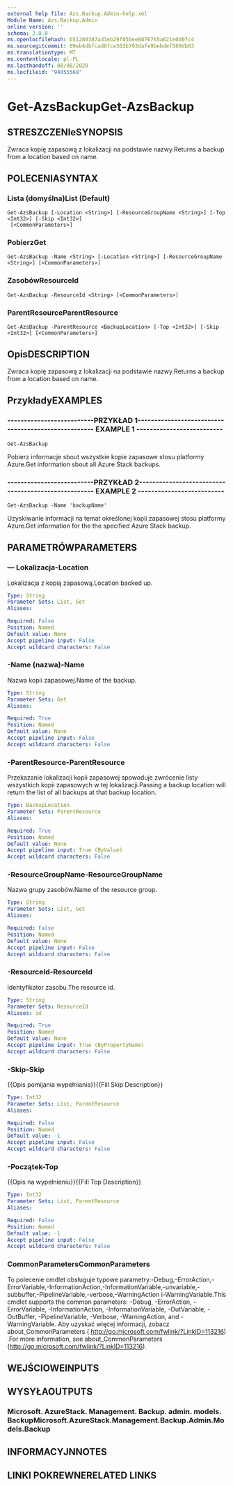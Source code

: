 ```yaml
---
external help file: Azs.Backup.Admin-help.xml
Module Name: Azs.Backup.Admin
online version: ''
schema: 2.0.0
ms.openlocfilehash: b51280387ad3eb29f05bee8876765a621e0d07c4
ms.sourcegitcommit: 09eb4dbfcad6fce303b793dafe9bebdef589db03
ms.translationtype: MT
ms.contentlocale: pl-PL
ms.lasthandoff: 08/08/2020
ms.locfileid: "94055568"
---
```

# <span data-ttu-id="3d326-101">Get-AzsBackup</span><span class="sxs-lookup"><span data-stu-id="3d326-101">Get-AzsBackup</span></span>

## <span data-ttu-id="3d326-102">STRESZCZENIe</span><span class="sxs-lookup"><span data-stu-id="3d326-102">SYNOPSIS</span></span>
<span data-ttu-id="3d326-103">Zwraca kopię zapasową z lokalizacji na podstawie nazwy.</span><span class="sxs-lookup"><span data-stu-id="3d326-103">Returns a backup from a location based on name.</span></span>

## <span data-ttu-id="3d326-104">POLECENIA</span><span class="sxs-lookup"><span data-stu-id="3d326-104">SYNTAX</span></span>

### <span data-ttu-id="3d326-105">Lista (domyślna)</span><span class="sxs-lookup"><span data-stu-id="3d326-105">List (Default)</span></span>
```
Get-AzsBackup [-Location <String>] [-ResourceGroupName <String>] [-Top <Int32>] [-Skip <Int32>]
 [<CommonParameters>]
```

### <span data-ttu-id="3d326-106">Pobierz</span><span class="sxs-lookup"><span data-stu-id="3d326-106">Get</span></span>
```
Get-AzsBackup -Name <String> [-Location <String>] [-ResourceGroupName <String>] [<CommonParameters>]
```

### <span data-ttu-id="3d326-107">Zasobów</span><span class="sxs-lookup"><span data-stu-id="3d326-107">ResourceId</span></span>
```
Get-AzsBackup -ResourceId <String> [<CommonParameters>]
```

### <span data-ttu-id="3d326-108">ParentResource</span><span class="sxs-lookup"><span data-stu-id="3d326-108">ParentResource</span></span>
```
Get-AzsBackup -ParentResource <BackupLocation> [-Top <Int32>] [-Skip <Int32>] [<CommonParameters>]
```

## <span data-ttu-id="3d326-109">Opis</span><span class="sxs-lookup"><span data-stu-id="3d326-109">DESCRIPTION</span></span>
<span data-ttu-id="3d326-110">Zwraca kopię zapasową z lokalizacji na podstawie nazwy.</span><span class="sxs-lookup"><span data-stu-id="3d326-110">Returns a backup from a location based on name.</span></span>

## <span data-ttu-id="3d326-111">Przykłady</span><span class="sxs-lookup"><span data-stu-id="3d326-111">EXAMPLES</span></span>

### <span data-ttu-id="3d326-112">--------------------------PRZYKŁAD 1--------------------------</span><span class="sxs-lookup"><span data-stu-id="3d326-112">-------------------------- EXAMPLE 1 --------------------------</span></span>
```
Get-AzsBackup
```

<span data-ttu-id="3d326-113">Pobierz informacje sbout wszystkie kopie zapasowe stosu platformy Azure.</span><span class="sxs-lookup"><span data-stu-id="3d326-113">Get information sbout all Azure Stack backups.</span></span>

### <span data-ttu-id="3d326-114">--------------------------PRZYKŁAD 2--------------------------</span><span class="sxs-lookup"><span data-stu-id="3d326-114">-------------------------- EXAMPLE 2 --------------------------</span></span>
```
Get-AzsBackup -Name 'backupName'
```

<span data-ttu-id="3d326-115">Uzyskiwanie informacji na temat określonej kopii zapasowej stosu platformy Azure.</span><span class="sxs-lookup"><span data-stu-id="3d326-115">Get information for the the specified Azure Stack backup.</span></span>

## <span data-ttu-id="3d326-116">PARAMETRÓW</span><span class="sxs-lookup"><span data-stu-id="3d326-116">PARAMETERS</span></span>

### <span data-ttu-id="3d326-117">— Lokalizacja</span><span class="sxs-lookup"><span data-stu-id="3d326-117">-Location</span></span>
<span data-ttu-id="3d326-118">Lokalizacja z kopią zapasową.</span><span class="sxs-lookup"><span data-stu-id="3d326-118">Location backed up.</span></span>

```yaml
Type: String
Parameter Sets: List, Get
Aliases: 

Required: False
Position: Named
Default value: None
Accept pipeline input: False
Accept wildcard characters: False
```

### <span data-ttu-id="3d326-119">-Name (nazwa)</span><span class="sxs-lookup"><span data-stu-id="3d326-119">-Name</span></span>
<span data-ttu-id="3d326-120">Nazwa kopii zapasowej.</span><span class="sxs-lookup"><span data-stu-id="3d326-120">Name of the backup.</span></span>

```yaml
Type: String
Parameter Sets: Get
Aliases: 

Required: True
Position: Named
Default value: None
Accept pipeline input: False
Accept wildcard characters: False
```

### <span data-ttu-id="3d326-121">-ParentResource</span><span class="sxs-lookup"><span data-stu-id="3d326-121">-ParentResource</span></span>
<span data-ttu-id="3d326-122">Przekazanie lokalizacji kopii zapasowej spowoduje zwrócenie listy wszystkich kopii zapasowych w tej lokalizacji.</span><span class="sxs-lookup"><span data-stu-id="3d326-122">Passing a backup location will return the list of all backups at that backup location.</span></span>

```yaml
Type: BackupLocation
Parameter Sets: ParentResource
Aliases: 

Required: True
Position: Named
Default value: None
Accept pipeline input: True (ByValue)
Accept wildcard characters: False
```

### <span data-ttu-id="3d326-123">-ResourceGroupName</span><span class="sxs-lookup"><span data-stu-id="3d326-123">-ResourceGroupName</span></span>
<span data-ttu-id="3d326-124">Nazwa grupy zasobów.</span><span class="sxs-lookup"><span data-stu-id="3d326-124">Name of the resource group.</span></span>

```yaml
Type: String
Parameter Sets: List, Get
Aliases: 

Required: False
Position: Named
Default value: None
Accept pipeline input: False
Accept wildcard characters: False
```

### <span data-ttu-id="3d326-125">-ResourceId</span><span class="sxs-lookup"><span data-stu-id="3d326-125">-ResourceId</span></span>
<span data-ttu-id="3d326-126">Identyfikator zasobu.</span><span class="sxs-lookup"><span data-stu-id="3d326-126">The resource id.</span></span>

```yaml
Type: String
Parameter Sets: ResourceId
Aliases: id

Required: True
Position: Named
Default value: None
Accept pipeline input: True (ByPropertyName)
Accept wildcard characters: False
```

### <span data-ttu-id="3d326-127">-Skip</span><span class="sxs-lookup"><span data-stu-id="3d326-127">-Skip</span></span>
<span data-ttu-id="3d326-128">{{Opis pomijania wypełniania}}</span><span class="sxs-lookup"><span data-stu-id="3d326-128">{{Fill Skip Description}}</span></span>

```yaml
Type: Int32
Parameter Sets: List, ParentResource
Aliases: 

Required: False
Position: Named
Default value: -1
Accept pipeline input: False
Accept wildcard characters: False
```

### <span data-ttu-id="3d326-129">-Początek</span><span class="sxs-lookup"><span data-stu-id="3d326-129">-Top</span></span>
<span data-ttu-id="3d326-130">{{Opis na wypełnieniu}}</span><span class="sxs-lookup"><span data-stu-id="3d326-130">{{Fill Top Description}}</span></span>

```yaml
Type: Int32
Parameter Sets: List, ParentResource
Aliases: 

Required: False
Position: Named
Default value: -1
Accept pipeline input: False
Accept wildcard characters: False
```

### <span data-ttu-id="3d326-131">CommonParameters</span><span class="sxs-lookup"><span data-stu-id="3d326-131">CommonParameters</span></span>
<span data-ttu-id="3d326-132">To polecenie cmdlet obsługuje typowe parametry:-Debug,-ErrorAction,-ErrorVariable,-InformationAction,-InformationVariable,-unvariable,-subbuffer,-PipelineVariable,-verbose,-WarningAction i-WarningVariable.</span><span class="sxs-lookup"><span data-stu-id="3d326-132">This cmdlet supports the common parameters: -Debug, -ErrorAction, -ErrorVariable, -InformationAction, -InformationVariable, -OutVariable, -OutBuffer, -PipelineVariable, -Verbose, -WarningAction, and -WarningVariable.</span></span> <span data-ttu-id="3d326-133">Aby uzyskać więcej informacji, zobacz about_CommonParameters ( http://go.microsoft.com/fwlink/?LinkID=113216) .</span><span class="sxs-lookup"><span data-stu-id="3d326-133">For more information, see about_CommonParameters (http://go.microsoft.com/fwlink/?LinkID=113216).</span></span>

## <span data-ttu-id="3d326-134">WEJŚCIOWE</span><span class="sxs-lookup"><span data-stu-id="3d326-134">INPUTS</span></span>

## <span data-ttu-id="3d326-135">WYSYŁA</span><span class="sxs-lookup"><span data-stu-id="3d326-135">OUTPUTS</span></span>

### <span data-ttu-id="3d326-136">Microsoft. AzureStack. Management. Backup. admin. models. Backup</span><span class="sxs-lookup"><span data-stu-id="3d326-136">Microsoft.AzureStack.Management.Backup.Admin.Models.Backup</span></span>

## <span data-ttu-id="3d326-137">INFORMACYJN</span><span class="sxs-lookup"><span data-stu-id="3d326-137">NOTES</span></span>

## <span data-ttu-id="3d326-138">LINKI POKREWNE</span><span class="sxs-lookup"><span data-stu-id="3d326-138">RELATED LINKS</span></span>

